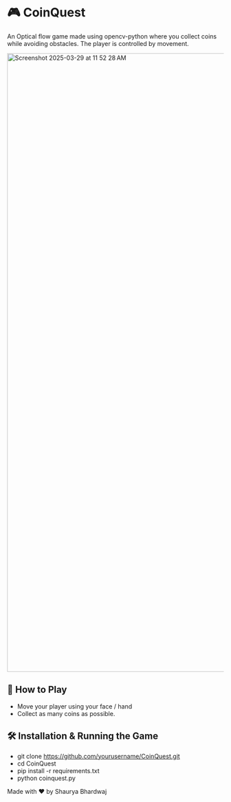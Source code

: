 # 🎮 CoinQuest  

An Optical flow game made using opencv-python where you collect coins while avoiding obstacles. 
The player is controlled by movement.

<img width="1440" alt="Screenshot 2025-03-29 at 11 52 28 AM" src="https://github.com/user-attachments/assets/5682ef34-c8c8-4c22-953a-ea4ae771a6c1" />

## 🚀 How to Play  

- Move your player using your face / hand
- Collect as many coins as possible.  

## 🛠️ Installation & Running the Game  

- git clone https://github.com/yourusername/CoinQuest.git
- cd CoinQuest
- pip install -r requirements.txt 
- python coinquest.py 

Made with ♥️ by Shaurya Bhardwaj
